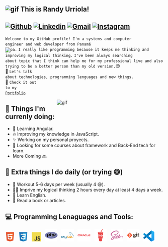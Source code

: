 
## <img alt="gif" src="https://media.giphy.com/media/C7o9DQBDU9WNLdacG1/giphy.gif" width="40" height="40" style="border-radius: 5px"> This is Randy Urriola!
[![Github](https://img.shields.io/badge/-Github-000?style=flat&logo=Github&logoColor=white)](https://github.com/randy-urriola)
[![Linkedin](https://img.shields.io/badge/-LinkedIn-blue?style=flat&logo=Linkedin&logoColor=white)](https://www.linkedin.com/in/randy-urriola/)
[![Gmail](https://img.shields.io/badge/-Gmail-c14438?style=flat&logo=Gmail&logoColor=white)](mailto:randy.urriolah@gmail.com)
[![Instagram](https://img.shields.io/badge/-@ra_codes-9B35C1?style=flat&labelColor=9B35C1&logo=instagram&logoColor=white)](https://www.instagram.com/ra_codes/)
---
<code>Welcome to my GitHub profile! I'm a systems and computer engineer and web developer from Panamá <img  alt ="pa" src="https://github.com/timoludwig/flagpack-dart-sass/blob/main/flags/4x3/pa.svg">.</code> <code>I really like programming because it keeps me thinking and improving my logical thinking.</code> <code>I've been always searching about topic that I think can help me for my professional live and also trying to be a better person than my old version.</code>:blush:
<br/>
💬 <code>Let's talk about technologies, programming lenguages and new things.</code>
<br/>
:briefcase: <code>Check it out to my <a href="https://randy-urriola.github.io/Portfolio/" target="blank">Portfolio</a></code>

<img align="right" alt="gif" src="https://media.giphy.com/media/bGgsc5mWoryfgKBx1u/giphy.gif" width="340"/>

## :large_blue_diamond: Things I'm currenly doing:
- :bookmark_tabs: Learning Angular.
- :fire: Improving my knowledge in JavaScript.
- :sparkles: Working on my personal proyects.
- :telescope: Looking for some courses about framework and Back-End tech for learn.
- More Coming 🔜

## :large_blue_diamond: Extra things I do daily (or trying :sweat_smile:)
- :muscle: Workout 5-6 days per week (usually 4 :laughing:).
- :man_technologist: Imprive my logical thinking 2 hours every day at least 4 days a week.
- :pencil: Learn English.
- :book: Read a book or articles. 

## 💻 Programming Lenaguages and Tools:
<code><img width="6%" src="https://github.com/devicons/devicon/blob/master/icons/html5/html5-original.svg" title="HTML" alt="HTML"></code>&nbsp;&nbsp;
<code><img width="6%" src="https://github.com/devicons/devicon/blob/master/icons/css3/css3-original.svg" title="CSS" alt="CSS"></code>&nbsp;&nbsp;
<code><img width="6%" src="https://github.com/devicons/devicon/blob/master/icons/javascript/javascript-original.svg" title="JavaScript" alt="JavaScript"></code>&nbsp;&nbsp;
<code><img width="8%" src="https://github.com/devicons/devicon/blob/master/icons/php/php-original.svg" title="PHP" alt="PHP"></code>&nbsp;&nbsp;
<code><img width="8%" src="https://github.com/devicons/devicon/blob/master/icons/mysql/mysql-original-wordmark.svg" title="MySQL" alt="MySQL"></code>&nbsp;&nbsp;
<code><img width="8%" src="https://github.com/devicons/devicon/blob/master/icons/oracle/oracle-original.svg" title="Oracle" alt="Oracle"></code>&nbsp;&nbsp;
<code><img width="8%" src="https://github.com/devicons/devicon/blob/master/icons/gulp/gulp-plain.svg" title="Gulp" alt="Gulp"></code>&nbsp;&nbsp;
<code><img width="8%" src="https://github.com/devicons/devicon/blob/master/icons/sass/sass-original.svg" title="sass" alt="sass"></code>&nbsp;&nbsp;
<code><img width="8%" src="https://github.com/devicons/devicon/blob/master/icons/git/git-original-wordmark.svg" title="Git" alt="git"></code>&nbsp;&nbsp;
<code><img width="7%" src="https://github.com/devicons/devicon/blob/master/icons/vscode/vscode-original.svg" title="VSCode" alt="vscode"></code>&nbsp;&nbsp;
<!--
**randy-urriola/randy-urriola** is a ✨ _special_ ✨ repository because its `README.md` (this file) appears on your GitHub profile.

Here are some ideas to get you started:

- 🔭 I’m currently working on ...
- 🌱 I’m currently learning ...
- 👯 I’m looking to collaborate on ...
- 🤔 I’m looking for help with ...
- 💬 Ask me about ...
- 📫 How to reach me: ...
- 😄 Pronouns: ...
- ⚡ Fun fact: ...
-->
